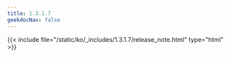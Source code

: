 ```yaml
---
title: 1.3.1.7
geekdocNav: false
---
```

{{< include file="/static/ko/_includes/1.3.1.7/release_note.html" type="html" >}}